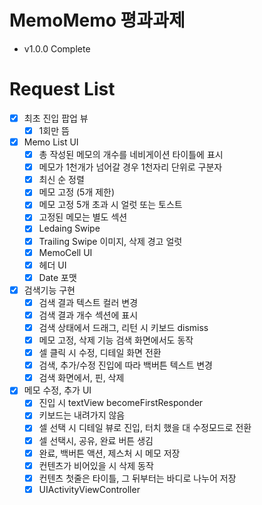 # MemoMemo 평과과제

- v1.0.0 Complete

# Request List
- [x] 최초 진입 팝업 뷰
    - [x] 1회만 뜸
- [x] Memo List UI
    - [x] 총 작성된 메모의 개수를 네비게이션 타이틀에 표시
    - [x] 메모가 1천개가 넘어갈 경우 1천자리 단위로 구분자
    - [x] 최신 순 정렬
    - [x] 메모 고정 (5개 제한)
    - [x] 메모 고정 5개 초과 시 얼럿 또는 토스트 
    - [x] 고정된 메모는 별도 섹션
    - [x] Ledaing Swipe
    - [x] Trailing Swipe 이미지, 삭제 경고 얼럿
    - [x] MemoCell UI
    - [x] 헤더 UI
    - [x] Date 포맷
- [x] 검색기능 구현
    - [x] 검색 결과 텍스트 컬러 변경
    - [x] 검색 결과 개수 섹션에 표시
    - [x] 검색 상태에서 드래그, 리턴 시 키보드 dismiss
    - [x] 메모 고정, 삭제 기능 검색 화면에서도 동작
    - [x] 셀 클릭 시 수정, 디테일 화면 전환 
    - [x] 검색, 추가/수정 진입에 따라 백버튼 텍스트 변경
    - [x] 검색 화면에서, 핀, 삭제
- [x] 메모 수정, 추가 UI
    - [x] 진입 시 textView becomeFirstResponder
    - [x] 키보드는 내려가지 않음
    - [x] 셀 선택 시 디테일 뷰로 진입, 터치 했을 대 수정모드로 전환
    - [x] 셀 선택시, 공유, 완료 버튼 생김
    - [x] 완료, 백버튼 액션, 제스처 시 메모 저장
    - [x] 컨텐츠가 비어있을 시 삭제 동작
    - [x] 컨텐츠 첫줄은 타이틀, 그 뒤부터는 바디로 나누어 저장
    - [x] UIActivityViewController